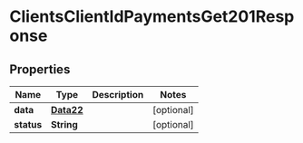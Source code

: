 

# ClientsClientIdPaymentsGet201Response


## Properties

Name | Type | Description | Notes
------------ | ------------- | ------------- | -------------
**data** | [**Data22**](Data22.md) |  |  [optional]
**status** | **String** |  |  [optional]



